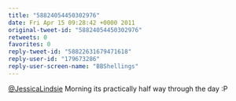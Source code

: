 ```yaml
---
title: "58824054450302976"
date: Fri Apr 15 09:28:42 +0000 2011
original-tweet-id: "58824054450302976"
retweets: 0
favorites: 0
reply-tweet-id: "58822631679471618"
reply-user-id: "179673286"
reply-user-screen-name: "BBShellings"
---
```

<a href="https://twitter.com/JessicaLindsie">@JessicaLindsie</a> Morning its practically half way through the day :P
